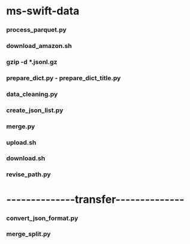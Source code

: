 # ms-swift-data

### process_parquet.py

### download_amazon.sh

### gzip -d *.jsonl.gz

### prepare_dict.py - prepare_dict_title.py

### data_cleaning.py

### create_json_list.py

### merge.py

### upload.sh

### download.sh

### revise_path.py

# --------------transfer--------------

### convert_json_format.py

### merge_split.py
